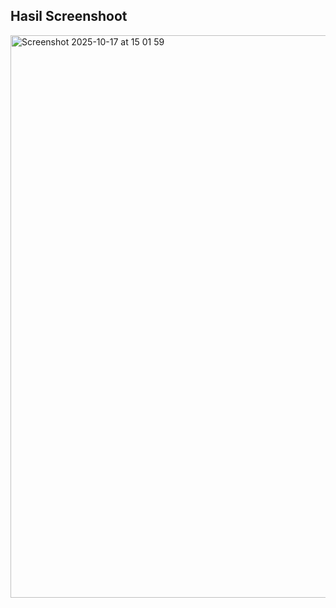## Hasil Screenshoot 
<img width="1440" height="900" alt="Screenshot 2025-10-17 at 15 01 59" src="https://github.com/user-attachments/assets/a1c3b58d-264f-4cf9-914b-3cd2b8240203" />

